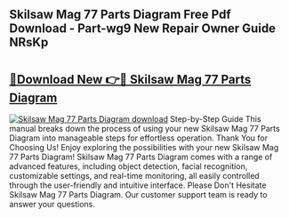 ## Skilsaw Mag 77 Parts Diagram Free Pdf Download - Part-wg9 New Repair Owner Guide NRsKp

# <h2><a href="http://dfk0l5.blite.top/?on=Skilsaw+Mag+77+Parts+Diagram">🔗Download New 👉🔴 Skilsaw Mag 77 Parts Diagram</a></h2>

[![Skilsaw Mag 77 Parts Diagram download](https://i.imgur.com/lujVjoI.png)](http://dfk0l5.blite.top/?on=Skilsaw+Mag+77+Parts+Diagram)
Step-by-Step Guide This manual breaks down the process of using your new Skilsaw Mag 77 Parts Diagram into manageable steps for effortless operation. Thank You for Choosing Us! Enjoy exploring the possibilities with your new Skilsaw Mag 77 Parts Diagram! Skilsaw Mag 77 Parts Diagram comes with a range of advanced features, including object detection, facial recognition, customizable settings, and real-time monitoring, all easily controlled through the user-friendly and intuitive interface. Please Don't Hesitate Skilsaw Mag 77 Parts Diagram. Our customer support team is ready to answer your questions.

